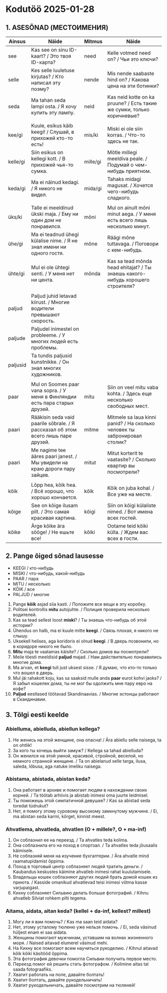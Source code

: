 # Kodutöö 2025-01-28

## 1. ASESÕNAD (МЕСТОИМЕНИЯ)

| Ainsus   | Näide                                                                             | Mitmus   | Näide                                                                          |
|----------|-----------------------------------------------------------------------------------|----------|--------------------------------------------------------------------------------|
| see      | Kas see on sinu ID-kaart? / Это твоя ID-карта?                                    | need     | Kelle votmed need on? / Чьи это ключи?                                         |
| selle    | Kes selle luuletuse kirjutas? / Кто написал эту поэму?                            | nende    | Mis nende saabaste hind on? / Какова цена на эти ботинки?                      |
| seda     | Ma tahan seda lampi osta. / Я хочу купить эту лампу.                              | neid     | Kas neid kotte on ka pruune? / Есть такие же сумки, только коричневые?         |
|          |                                                                                   |          |                                                                                |
| kee/gi   | Kuule, esikus käib keegi! / Слушай, в прихожей кто-то есть!                       | mis/ki   | Miski ei ole siin korras. / Что-то здесь не так.                               |
| kelle/gi | Siin esikus on kellegi kott. / В прихожей чья-то сумка.                           | mille/gi | Mõtle millegi meeldiva peale. / Подумай о чем-нибудь приятном.                 |
| keda/gi  | Ma ei näinud kedagi. / Я никого не видел.                                         | mida/gi  | Tahaks midagi magusat. / Хочется чего-нибудь сладкого.                         |
|          |                                                                                   |          |                                                                                |
| üks/ki   | Talle ei meeldinud ükski maja. / Ему ни один дом не понравился.                   | mõni     | Mul on ainult mõni minut aega. / У меня есть всего лишь несколько минут.       |
| ühe/gi   | Ma ei teadnud ühegi külalise nime. / Я не знал имени ни одного гостя.             | mõne     | Räägi mõne tuttavaga. / Поговори с кем-нибудь.                                 |
| ühte/gi  | Mul ei ole ühtegi senti. / У меня нет ни цента.                                   | mõnda    | Kas sa tead mõnda head ehitajat? / Ты знаешь какого-нибудь хорошего строителя? |
|          |                                                                                   |          |                                                                                |
| paljud   | Paljud juhid letavad kiirust. / Многие водители превышают скорость.               |          |                                                                                |
| paljude  | Paljudel inimestel on probleeme. / У многих людей есть проблемы.                  |          |                                                                                |
| paljusid | Ta tundis paljusid kunstnikke. / Он знал многих художников.                       |          |                                                                                |
|          |                                                                                   |          |                                                                                |
| paar     | Mul on Soomes paar vana sopra. / У меня в Финляндии есть пара старых друзей.      | mitu     | Siin on veel mitu vaba kohta. / Здесь еще несколько свободных мест.            |
| paari    | Rääkisin seda vaid paarile sõbrale. / Я рассказал об этом всего лишь паре друзей. | mitme    | Mitmele sa laua kinni panid? / На сколько человек ты забронировал столик?      |
| paari    | Me nagime tee ääres paari janest. / Мы увидели на краю дороги пару зайцев.        | mitut    | Mitut korterit te vaatasite? / Сколько квартир вы посмотрели?                  |
|          |                                                                                   |          |                                                                                |
| kõik     | Lõpp hea, kõik hea. / Всё хорошо, что хорошо кончается.                           | kõik     | Kõik on juba kohal. / Все уже на месте.                                        |
| kõige    | See on kõige ilusam pilt. / Это самая красивая картина.                           | kõigi    | Siin on kõigi külaliste nimed. / Вот имена всех гостей.                        |
| kõike    | Ärge kõike ära sööge! / Не ешьте все!                                             | kõiki    | Ootame teid kõiki külla. / Ждем вас всех в гости.                              |

## 2. Pange õiged sõnad lausesse

- KEEGI / кто-нибудь
- MISKI / что-нибудь, какой-нибудь
- PAAR / пара
- MITU / несколько
- KÕIK / все
- PALJUD / многие

1. Pange **kõik** asjad siia kasti. / Положите все вещи в эту коробку.
2. Politsei kontrollis **mitu** autojuhte. / Полиция проверила несколько водителей.
3. Kas sa tead sellest loost **miski**? / Ты знаешь что-нибудь об этой истории?
4. Ühendus on halb, ma ei kuule mitte **keegi**. / Связь плохая, я никого не слышу.
5. Uksekell helises, aga koridoris ei olnud **keegi**. / В дверь позвонили, но в коридоре никого не было.
6. **Mitu** maja te vaatamas käisite? / Сколько домов вы посмотрели?
7. Meile tõesti meeldisid **paljud** majad. / Нам действительно понравились многие дома.
8. Ma arvan, et **keegi** tuli just uksest sisse. / Я думаю, что кто-то только что вошел в дверь.
9. Mul jäi rahakott koju, kas sa saaksid mulle anda **paar** eurot kohvi jaoks? / Я забыл кошелек дома, ты не мог бы одолжить мне пару евро на кофе?
10. **Paljud** eestlased töötavad Skandinaavias. / Многие эстонцы работают в Скандинавии.

## 3. Tõlgi eesti keelde

### Abielluma, abielluda, abiellun kellega?

1. Не женись на этой женщине, она опасна! / Ära abiellu selle naisega, ta on ohtlik!
2. За кого ты хочешь выйти замуж? / Kellega sa tahad abielluda?
3. Он женился на этой умной, красивой, стройной, веселой, но немного странной женщине. / Ta on abielanud selle targa, ilusa, saleda, lõbusa, aga natuke imeliku naisega.

### Abistama, abistada, abistan keda?

1. Она работает в архиве и помогает людям в нахождении своих корней. / Ta töötab arhiivis ja abistab inimesi oma juurte leidmisel.
2. Ты поможешь этой симпатичной девушке? / Kas sa abistad seda toredat tüdrukut?
3. Нет, я помогу этому суровому высокому замкнутому мужчине. / Ei, ma abistan seda karmi, kõrget, kinnist meest.

### Ahvatlema, ahvatleda, ahvatlen (O + millele?, O + ma-inf)

1. Он соблазнил ее на переезд. / Ta ahvatles teda kolima.
2. Она соблазнила его на поход в спортзал. / Ta ahvatles teda jõusaalis käimisele.
3. Не соблазняй меня на изучение бухгалтерии. / Ära ahvatle mind raamatupidamist õppima.
4. Поход в торговый центр соблазняет людей тратить деньги. / Kaubandus keskustes käimine ahvatleb inimesi rahat kuulutamisele.
5. Владельцы кошек соблазняют других людей брать домой кошек из приюта. / Kasside omanikud ahvatlevad teisi inimesi võtma kasse varjupaigast.
6. Кихну соблазняет Сильвию делать больше фотографий. / Kihnu ahvatleb Silviat rohkem pilti tegema.

### Aitama, aidata, aitan keda? (kellel + da-inf, kellest? millest)

1. Могу ли я вам помочь? / Kas ma saan teid aidata?
2. Нет, этому усталому тюленю уже нельзя помочь. / Ei, seda väsinud hüljest enam ei saa aidata.
3. Женщины помогают мужчинам, уставшим на волнах жизненного моря. / Naised aitavad elumerel väsinud mehi.
4. На Кихну все помогают всем научиться рукоделию. / Kihnul aitavad kõik kõiki käsitööd õppima.
5. Эта фотография девочки помогла Сильвии получить первое место.
6. Переезд помог ей решить стать фотографом. / Kolimine aitas tal saada fotograafiks.
7. Хватит работать на поле, давайте болтать!
8. Хватит болтать, давайте рукодельничать!
9. Хватит рукодельничать, давайте посмотрим на тюленей!
